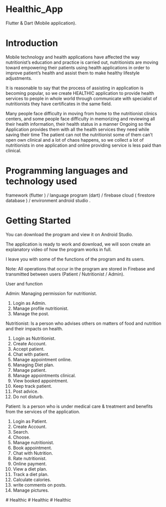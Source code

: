# Healthic_App

Flutter & Dart (Mobile application).

# Introduction 

Mobile technology and health applications have affected the way nutritionist’s education and practice is carried out, nutritionists are moving toward empowering their patients using health applications in order to improve patient’s health and assist them to make healthy lifestyle adjustments.

It is reasonable to say that the process of assisting in application is becoming popular, so we create HEALTHIC application to provide health services to people in whole world through communicate with specialist of nutritionists they have certificates in the same field.

Many people face difficulty in moving from home to the nutritionist clinics centers, and some people face difficulty in memorizing and reviewing all their health information, their health status in a manner Ongoing so the Application provides them with all the health services they need while saving their time
The patient can not the nutritionist some of them can’t open own clinical and a lot of chaos happens, so we collect a lot of nutritionists in one application and online providing service is less paid than clinical.


# Programming languages and technology used

framework (flutter ) / language program (dart) / firebase cloud ( firestore database ) / environment android studio  .

# Getting Started

You can download the program and view it on Android Studio.

The application is ready to work and download, we will soon create an explanatory video of how the program works in full.

I leave you with some of the functions of the program and its users.

Note: All operations that occur in the program are stored in Firebase and transmitted between users (Patient / Nutritionist / Admin).

User and function 

Admin: Managing permission for nutritionist. 
1.	Login as Admin.
2.	Manage profile nutritionist. 
3.	Manage the post. 
 
Nutritionist: Is a person who advises others on matters of food and nutrition and their impacts on health. 
1.	Login as Nutritionist.
2.	Create Account.
3.	Accept patient.
4.	Chat with patient.
5.	Manage appointment online.
6.	Managing Diet plan.
7.	Manage patient.
8.	Manage appointments clinical.
9.	View booked appointment.
10.	Keep track patient.
11.	Post advice.
12.	Do not disturb.

Patient: Is a person who is under medical care & treatment and benefits from the services of the application.

1.	Login as Patient.
2.	Create Account.
3.	Search.
4.	Choose.
5.	Manage nutritionist.
6.	Book appointment.
7.	Chat with Nutrition.
8.	Rate nutritionist.
9.	Online payment.
10.	View a diet plan.
11.	Track a diet plan.
12.	Calculate calories.
13.	write comments on posts.
14.	Manage pictures.

#   H e a l t h i c  
 #   H e a l t h i c  
 #   H e a l t h i c  
 
